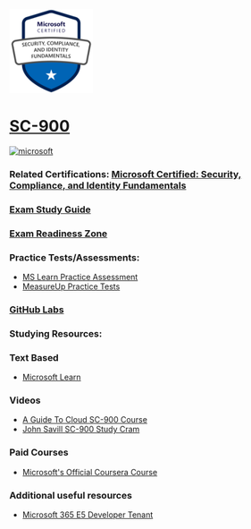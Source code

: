

<img src="/Images/certs/sc-900.png" width="150" height="150">

# [SC-900](https://learn.microsoft.com/en-us/certifications/exams/sc-900)
<a href='https://learn.microsoft.com/en-us/certifications/browse/?type=fundamentals' target="_blank"><img alt='microsoft' src='https://img.shields.io/badge/fundamentals-100000?style=for-the-badge&logo=microsoft&logoColor=white&labelColor=0078D4&color=212221'/></a> 

### Related Certifications: [Microsoft Certified: Security, Compliance, and Identity Fundamentals](https://learn.microsoft.com/en-us/certifications/security-compliance-and-identity-fundamentals/)

### [Exam Study Guide](https://aka.ms/SC900-StudyGuide)
### [Exam Readiness Zone]()

### Practice Tests/Assessments:
- [MS Learn Practice Assessment](https://learn.microsoft.com/en-us/certifications/exams/sc-900/practice/assessment?assessmentId=11&assessment-type=practice)
- [MeasureUp Practice Tests](https://www.measureup.com/microsoft-practice-test-sc-900-microsoft-security-compliance-and-identity-fundamentals.html)

### [GitHub Labs](https://aka.ms/sc900labs)

### Studying Resources:

### Text Based 
- [Microsoft Learn](https://learn.microsoft.com/en-us/certifications/exams/sc-900)
### Videos
- [A Guide To Cloud SC-900 Course](https://www.youtube.com/watch?v=UHeZnZpmtJM&list=PLhLKc18P9YOCAt0hPdnPavwr9V4ADItcq)
- [John Savill SC-900 Study Cram](https://www.youtube.com/watch?v=Bz-8jM3jg-8)
### Paid Courses
- [Microsoft's Official Coursera Course](https://www.coursera.org/professional-certificates/microsoft-cybersecurity-analyst)
### Additional useful resources
- [Microsoft 365 E5 Developer Tenant](https://developer.microsoft.com/en-us/microsoft-365/dev-program)

